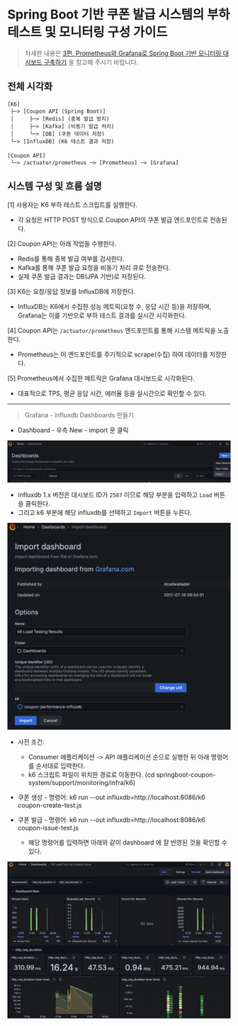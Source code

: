 # Spring Boot 기반 쿠폰 발급 시스템의 부하 테스트 및 모니터링 구성 가이드

> 자세한 내용은 [3편. Prometheus와 Grafana로 Spring Boot 기반 모니터링 대시보드 구축하기](https://devfancy.github.io/SpringBoot-Monitoring-Prometheus-Grafana/) 을 참고해 주시기 바랍니다. 

## 전체 시각화

```
[K6]
 ├─> [Coupon API (Spring Boot)]
 │     ├─> [Redis] (중복 발급 방지)
 │     ├─> [Kafka] (비동기 발급 처리)
 │     └─> [DB] (쿠폰 데이터 저장)
 └─> [InfluxDB] (K6 테스트 결과 저장)

[Coupon API]
 └─> /actuator/prometheus ─> [Prometheus] ─> [Grafana]
```

## 시스템 구성 및 흐름 설명

[1] 사용자는 K6 부하 테스트 스크립트를 실행한다.
  - 각 요청은 HTTP POST 방식으로 Coupon API의 쿠폰 발급 엔드포인트로 전송된다.

[2] Coupon API는 아래 작업을 수행한다.
  - Redis를 통해 중복 발급 여부를 검사한다.
  - Kafka를 통해 쿠폰 발급 요청을 비동기 처리 큐로 전송한다.
  - 실제 쿠폰 발급 결과는 DB(JPA 기반)로 저장된다.

[3] K6는 요청/응답 정보를 InfluxDB에 저장한다.
  - InfluxDB는 K6에서 수집한 성능 메트릭(요청 수, 응답 시간 등)을 저장하며,
    Grafana는 이를 기반으로 부하 테스트 결과를 실시간 시각화한다.

[4] Coupon API는 `/actuator/prometheus` 엔드포인트를 통해 시스템 메트릭을 노출한다.
  - Prometheus는 이 엔드포인트를 주기적으로 scrape(수집) 하여 데이터를 저장한다.

[5] Prometheus에서 수집한 메트릭은 Grafana 대시보드로 시각화된다.
  - 대표적으로 TPS, 평균 응답 시간, 에러율 등을 실시간으로 확인할 수 있다.

---

> Grafana - influxdb Dashboards 만들기

- Dashboard - 우측 New - import 문 클릭

![](/docs/image/influxdb-dashboard-1.png)

- influxdb 1.x 버전은 대시보드 ID가 `2587` 이므로 해당 부분을 입력하고 `Load` 버튼을 클릭한다.
- 그리고 k6 부분에 해당 influxdb를 선택하고 `Import`  버튼을 누른다.

![](/docs/image/influxdb-dashboard-2.png)

- 사전 조건: 
  - Consumer 애플리케이션 -> API 애플리케이션 순으로 실행한 뒤 아래 명령어를 순서대로 입력한다.
  - k6 스크립트 파일이 위치한 경로로 이동한다. (cd springboot-coupon-system/support/monitoring/infra/k6)

- 쿠폰 생성 - 명령어: k6 run --out influxdb=http://localhost:8086/k6 coupon-create-test.js
- 쿠폰 발급 - 명령어: k6 run --out influxdb=http://localhost:8086/k6 coupon-issue-test.js
    - 해당 명령어를 입력하면 아래와 같이 dashboard 에 잘 반영된 것을 확인할 수 있다.

![](/docs/image/influxdb-dashboard-3.png)
